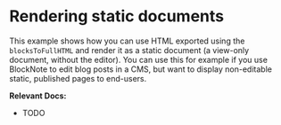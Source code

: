 # Rendering static documents

This example shows how you can use HTML exported using the `blocksToFullHTML` and render it as a static document (a view-only document, without the editor). You can use this for example if you use BlockNote to edit blog posts in a CMS, but want to display non-editable static, published pages to end-users.

**Relevant Docs:**

- TODO
